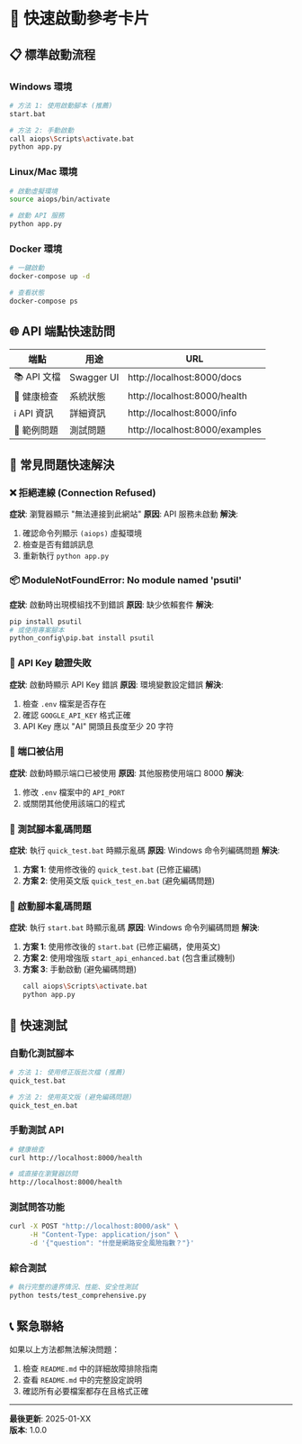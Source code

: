 # 🚀 快速啟動參考卡片

## 📋 標準啟動流程

### **Windows 環境**
```bash
# 方法 1: 使用啟動腳本 (推薦)
start.bat

# 方法 2: 手動啟動
call aiops\Scripts\activate.bat
python app.py
```

### **Linux/Mac 環境**
```bash
# 啟動虛擬環境
source aiops/bin/activate

# 啟動 API 服務
python app.py
```

### **Docker 環境**
```bash
# 一鍵啟動
docker-compose up -d

# 查看狀態
docker-compose ps
```

## 🌐 API 端點快速訪問

| 端點 | 用途 | URL |
|------|------|-----|
| 📚 API 文檔 | Swagger UI | http://localhost:8000/docs |
| 💚 健康檢查 | 系統狀態 | http://localhost:8000/health |
| ℹ️ API 資訊 | 詳細資訊 | http://localhost:8000/info |
| 📝 範例問題 | 測試問題 | http://localhost:8000/examples |

## 🔧 常見問題快速解決

### **❌ 拒絕連線 (Connection Refused)**
**症狀**: 瀏覽器顯示 "無法連接到此網站"
**原因**: API 服務未啟動
**解決**:
1. 確認命令列顯示 `(aiops)` 虛擬環境
2. 檢查是否有錯誤訊息
3. 重新執行 `python app.py`

### **📦 ModuleNotFoundError: No module named 'psutil'**
**症狀**: 啟動時出現模組找不到錯誤
**原因**: 缺少依賴套件
**解決**:
```bash
pip install psutil
# 或使用專案腳本
python_config\pip.bat install psutil
```

### **🔑 API Key 驗證失敗**
**症狀**: 啟動時顯示 API Key 錯誤
**原因**: 環境變數設定錯誤
**解決**:
1. 檢查 `.env` 檔案是否存在
2. 確認 `GOOGLE_API_KEY` 格式正確
3. API Key 應以 "AI" 開頭且長度至少 20 字符

### **🔌 端口被佔用**
**症狀**: 啟動時顯示端口已被使用
**原因**: 其他服務使用端口 8000
**解決**:
1. 修改 `.env` 檔案中的 `API_PORT`
2. 或關閉其他使用該端口的程式

### **📝 測試腳本亂碼問題**
**症狀**: 執行 `quick_test.bat` 時顯示亂碼
**原因**: Windows 命令列編碼問題
**解決**:
1. **方案 1**: 使用修改後的 `quick_test.bat` (已修正編碼)
2. **方案 2**: 使用英文版 `quick_test_en.bat` (避免編碼問題)

### **🚀 啟動腳本亂碼問題**
**症狀**: 執行 `start.bat` 時顯示亂碼
**原因**: Windows 命令列編碼問題
**解決**:
1. **方案 1**: 使用修改後的 `start.bat` (已修正編碼，使用英文)
2. **方案 2**: 使用增強版 `start_api_enhanced.bat` (包含重試機制)
3. **方案 3**: 手動啟動 (避免編碼問題)
   ```bash
   call aiops\Scripts\activate.bat
   python app.py
   ```

## 🧪 快速測試

### **自動化測試腳本**
```bash
# 方法 1: 使用修正版批次檔 (推薦)
quick_test.bat

# 方法 2: 使用英文版 (避免編碼問題)
quick_test_en.bat
```

### **手動測試 API**
```bash
# 健康檢查
curl http://localhost:8000/health

# 或直接在瀏覽器訪問
http://localhost:8000/health
```

### **測試問答功能**
```bash
curl -X POST "http://localhost:8000/ask" \
     -H "Content-Type: application/json" \
     -d '{"question": "什麼是網路安全風險指數？"}'
```

### **綜合測試**
```bash
# 執行完整的邊界情況、性能、安全性測試
python tests/test_comprehensive.py
```

## 📞 緊急聯絡

如果以上方法都無法解決問題：
1. 檢查 `README.md` 中的詳細故障排除指南
2. 查看 `README.md` 中的完整設定說明
3. 確認所有必要檔案都存在且格式正確

---

**最後更新**: 2025-01-XX  
**版本**: 1.0.0 